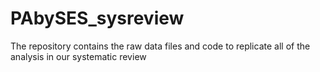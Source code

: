 # PAbySES_sysreview
The repository contains the raw data files and code to replicate all of the analysis in our systematic review
